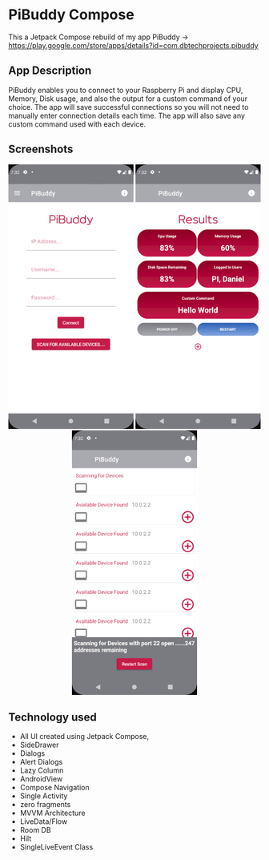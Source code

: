 # PiBuddy Compose
This a Jetpack Compose rebuild of my app PiBuddy -> https://play.google.com/store/apps/details?id=com.dbtechprojects.pibuddy

## App Description
PiBuddy enables you to connect to your Raspberry Pi and display CPU, Memory, Disk usage, and also the output for a custom command of your choice. The app will save successful connections so you will not need to manually enter connection details each time. The app will also save any custom command used with each device.


## Screenshots

<p align="center">
  <img src="https://github.com/danielmbutler/Pibuddy_Compose/blob/master/resources/main.png" width="250" >
  <img src="https://github.com/danielmbutler/Pibuddy_Compose/blob/master/resources/resultview.png" width="250">
  <img src="https://github.com/danielmbutler/Pibuddy_Compose/blob/master/resources/scanview.png" width="250">
</p>



## Technology used
* All UI created using Jetpack Compose,
* SideDrawer
* Dialogs
* Alert Dialogs
* Lazy Column
* AndroidView
* Compose Navigation
* Single Activity
* zero fragments
* MVVM Architecture
* LiveData/Flow
* Room DB
* Hilt
* SingleLiveEvent Class


